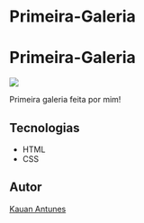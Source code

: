 # Primeira-Galeria
# Primeira-Galeria
![](./img/Captura%20de%20Tela%202025-03-21%20às%2016.40.26.png)

Primeira galeria feita por mim!

## Tecnologias
* HTML
* CSS


## Autor
[Kauan Antunes](<https://www.linkedin.com>)